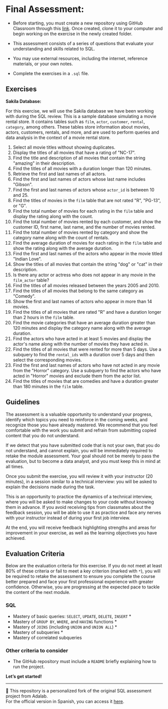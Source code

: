 # Final Assessment:

- Before starting, you must create a new repository using GitHub Classroom through this [link](https://classroom.github.com/a/RM1jDKL2). Once created, clone it to your computer and begin working on the exercise in the newly created folder.

- This assessment consists of a series of questions that evaluate your understanding and skills related to SQL.

- You may use external resources, including the internet, reference materials, or your own notes.

- Complete the exercises in a `.sql` file.

## Exercises

**Sakila Database:**

For this exercise, we will use the Sakila database we have been working with during the SQL review. This is a sample database simulating a movie rental store. It contains tables such as `film`, `actor`, `customer`, `rental`, `category`, among others. These tables store information about movies, actors, customers, rentals, and more, and are used to perform queries and data analysis in the context of a movie rental store.

1. Select all movie titles without showing duplicates.  
2. Display the titles of all movies that have a rating of "NC-17".  
3. Find the title and description of all movies that contain the string "amazing" in their description.  
4. Find the titles of all movies with a duration longer than 120 minutes.  
5. Retrieve the first and last names of all actors.  
6. Find the first and last names of actors whose last name includes "Gibson".  
7. Find the first and last names of actors whose `actor_id` is between 10 and 25.  
8. Find the titles of movies in the `film` table that are not rated "R", "PG-13", or "G".  
9. Find the total number of movies for each rating in the `film` table and display the rating along with the count.  
10. Find the total number of movies rented by each customer, and show the customer ID, first name, last name, and the number of movies rented.  
11. Find the total number of movies rented by category and show the category name along with the count of rentals.  
12. Find the average duration of movies for each rating in the `film` table and show the rating along with the average duration.  
13. Find the first and last names of the actors who appear in the movie titled "Indian Love".  
14. Show the titles of all movies that contain the string "dog" or "cat" in their description.  
15. Is there any actor or actress who does not appear in any movie in the `film_actor` table?  
16. Find the titles of all movies released between the years 2005 and 2010.  
17. Find the titles of all movies that belong to the same category as "Comedy".  
18. Show the first and last names of actors who appear in more than 14 movies.  
19. Find the titles of all movies that are rated "R" and have a duration longer than 2 hours in the `film` table.  
20. Find the movie categories that have an average duration greater than 120 minutes and display the category name along with the average duration.  
21. Find the actors who have acted in at least 5 movies and display the actor's name along with the number of movies they have acted in.  
22. Find the titles of all movies that were rented for more than 5 days. Use a subquery to find the `rental_ids` with a duration over 5 days and then select the corresponding movies.  
23. Find the first and last names of actors who have not acted in any movie from the "Horror" category. Use a subquery to find the actors who have acted in "Horror" movies and exclude them from the actor list.  
24. Find the titles of movies that are comedies and have a duration greater than 180 minutes in the `film` table.  

## Guidelines

The assessment is a valuable opportunity to understand your progress, identify which topics you need to reinforce in the coming weeks, and recognize those you have already mastered. We recommend that you feel comfortable with the work you submit and refrain from submitting copied content that you do not understand.

If we detect that you have submitted code that is not your own, that you do not understand, and cannot explain, you will be immediately required to retake the module assessment. Your goal should not be merely to pass the evaluation, but to become a data analyst, and you must keep this in mind at all times.

Once you submit the exercise, you will review it with your instructor (20 minutes), in a session similar to a technical interview: you will be asked to explain the decisions made during the task.

This is an opportunity to practice the dynamics of a technical interview, where you will be asked to make changes to your code without knowing them in advance. If you avoid receiving tips from classmates about the feedback session, you will be able to use it as practice and face any nerves with your instructor instead of during your first job interview.

At the end, you will receive feedback highlighting strengths and areas for improvement in your exercise, as well as the learning objectives you have achieved.

## Evaluation Criteria

Below are the evaluation criteria for this exercise. If you do not meet at least 80% of these criteria or fail to meet a key criterion (marked with `*`), you will be required to retake the assessment to ensure you complete the course better prepared and face your first professional experience with greater confidence. Otherwise, you are progressing at the expected pace to tackle the content of the next module.

### SQL

- Mastery of basic queries: `SELECT`, `UPDATE`, `DELETE`, `INSERT` *  
- Mastery of `GROUP BY`, `WHERE`, and `HAVING` functions *  
- Mastery of `JOINS` (including `UNION` and `UNION ALL`) *  
- Mastery of subqueries *  
- Mastery of correlated subqueries  

### Other criteria to consider

- The GitHub repository must include a `README` briefly explaining how to run the project.

**Let’s get started!**

---

📌 This repository is a personalized fork of the original SQL assessment project from Adalab.  
For the official version in Spanish, you can access it [here](https://github.com/Adalab/bda-modulo-2-evaluacion-final-ana-nobre).